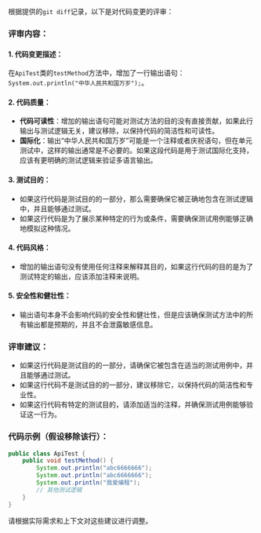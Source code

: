 根据提供的`git diff`记录，以下是对代码变更的评审：

### 评审内容：

#### 1. 代码变更描述：
在`ApiTest`类的`testMethod`方法中，增加了一行输出语句：`System.out.println("中华人民共和国万岁");`。

#### 2. 代码质量：
- **代码可读性**：增加的输出语句可能对测试方法的目的没有直接贡献，如果此行输出与测试逻辑无关，建议移除，以保持代码的简洁性和可读性。
- **国际化**：输出“中华人民共和国万岁”可能是一个注释或者庆祝语句，但在单元测试中，这样的输出通常是不必要的。如果这段代码是用于测试国际化支持，应该有更明确的测试逻辑来验证多语言输出。

#### 3. 测试目的：
- 如果这行代码是测试目的的一部分，那么需要确保它被正确地包含在测试逻辑中，并且能够通过测试。
- 如果这行代码是为了展示某种特定的行为或条件，需要确保测试用例能够正确地模拟这种情况。

#### 4. 代码风格：
- 增加的输出语句没有使用任何注释来解释其目的，如果这行代码的目的是为了测试特定的输出，应该添加注释来说明。

#### 5. 安全性和健壮性：
- 输出语句本身不会影响代码的安全性和健壮性，但是应该确保测试方法中的所有输出都是预期的，并且不会泄露敏感信息。

### 评审建议：
- 如果这行代码是测试目的的一部分，请确保它被包含在适当的测试用例中，并且能够通过测试。
- 如果这行代码不是测试目的的一部分，建议移除它，以保持代码的简洁性和专业性。
- 如果这行代码有特定的测试目的，请添加适当的注释，并确保测试用例能够验证这一行为。

### 代码示例（假设移除该行）：
```java
public class ApiTest {
    public void testMethod() {
        System.out.println("abc6666666");
        System.out.println("abc6666666");
        System.out.println("我爱编程");
        // 其他测试逻辑
    }
}
```

请根据实际需求和上下文对这些建议进行调整。